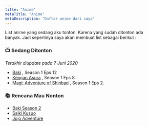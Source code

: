 ```yaml
---
title: "Anime"
metaTitle: "Anime"
metaDescription: "Daftar anime dari saya"
---
```


List anime yang sedang aku tonton. Karena yang sudah ditonton ada banyak. Jadi sepertinya saya akan membuat list sebagai berikut : 

### 📺 Sedang Ditonton 
*Terakhir diupdate pada 7 Juni 2020*
- [Baki](https://myanimelist.net/anime/34443/Baki) , Season 1 Eps 12
- [Kengan Asura](https://myanimelist.net/anime/36903/Kengan_Ashura) , Season 1 Eps 8 
- [Magi: Adventure of Shinbad](https://myanimelist.net/anime/31741/Magi__Sinbad_no_Bouken_TV) , Season 1 Eps 2. 

### 📚 Rencana Mau Nonton
- [Baki Season 2](https://myanimelist.net/anime/39555/Baki_2nd_Season)
- [Saiki Kusuo ](https://myanimelist.net/anime/33255/Saiki_Kusuo_no_%CE%A8-nan)
- [Jojo Adventure](https://myanimelist.net/anime/14719/JoJo_no_Kimyou_na_Bouken_TV?suggestion=)